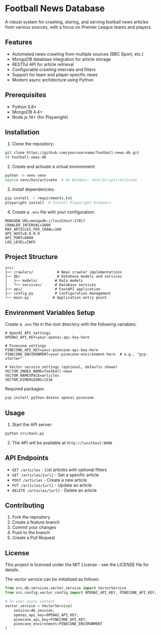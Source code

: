 # Football News Database

A robust system for crawling, storing, and serving football news articles from various sources, with a focus on Premier League teams and players.

## Features

- Automated news crawling from multiple sources (BBC Sport, etc.)
- MongoDB database integration for article storage
- RESTful API for article retrieval
- Configurable crawling intervals and filters
- Support for team and player-specific news
- Modern async architecture using Python

## Prerequisites

- Python 3.8+
- MongoDB 4.4+
- Node.js 14+ (for Playwright)

## Installation

1. Clone the repository:
```bash
git clone https://github.com/yourusername/football-news-db.git
cd football-news-db
```

2. Create and activate a virtual environment:
```bash
python -m venv venv
source venv/bin/activate  # On Windows: venv\Scripts\activate
```

3. Install dependencies:
```bash
pip install -r requirements.txt
playwright install  # Install Playwright browsers
```

4. Create a `.env` file with your configuration:
```env
MONGODB_URL=mongodb://localhost:27017
CRAWLER_INTERVAL=3600
MAX_ARTICLES_PER_CRAWL=100
API_HOST=0.0.0.0
API_PORT=8000
LOG_LEVEL=INFO
```

## Project Structure

```
src/
├── crawlers/           # News crawler implementations
├── db/                 # Database models and services
│   ├── models/        # Data models
│   └── services/      # Database services
├── api/               # FastAPI application
├── config.py          # Configuration management
└── main.py           # Application entry point
```

## Environment Variables Setup

Create a `.env` file in the root directory with the following variables:

```env
# OpenAI API settings
OPENAI_API_KEY=your-openai-api-key-here

# Pinecone settings
PINECONE_API_KEY=your-pinecone-api-key-here
PINECONE_ENVIRONMENT=your-pinecone-environment-here  # e.g., "gcp-starter"

# Vector service settings (optional, defaults shown)
VECTOR_INDEX_NAME=football-news
VECTOR_NAMESPACE=articles
VECTOR_DIMENSIONS=1536
```

Required packages:
```bash
pip install python-dotenv openai pinecone
```

## Usage

1. Start the API server:
```bash
python src/main.py
```

2. The API will be available at `http://localhost:8000`

## API Endpoints

- `GET /articles` - List articles with optional filters
- `GET /articles/{url}` - Get a specific article
- `POST /articles` - Create a new article
- `PUT /articles/{url}` - Update an article
- `DELETE /articles/{url}` - Delete an article

## Contributing

1. Fork the repository
2. Create a feature branch
3. Commit your changes
4. Push to the branch
5. Create a Pull Request

## License

This project is licensed under the MIT License - see the LICENSE file for details.

The vector service can be initialized as follows:

```python
from src.db.services.vector_service import VectorService
from src.config.vector_config import OPENAI_API_KEY, PINECONE_API_KEY, PINECONE_ENVIRONMENT

# In your async context
vector_service = VectorService(
    session=db_session,
    openai_api_key=OPENAI_API_KEY,
    pinecone_api_key=PINECONE_API_KEY,
    pinecone_environment=PINECONE_ENVIRONMENT
)
``` 